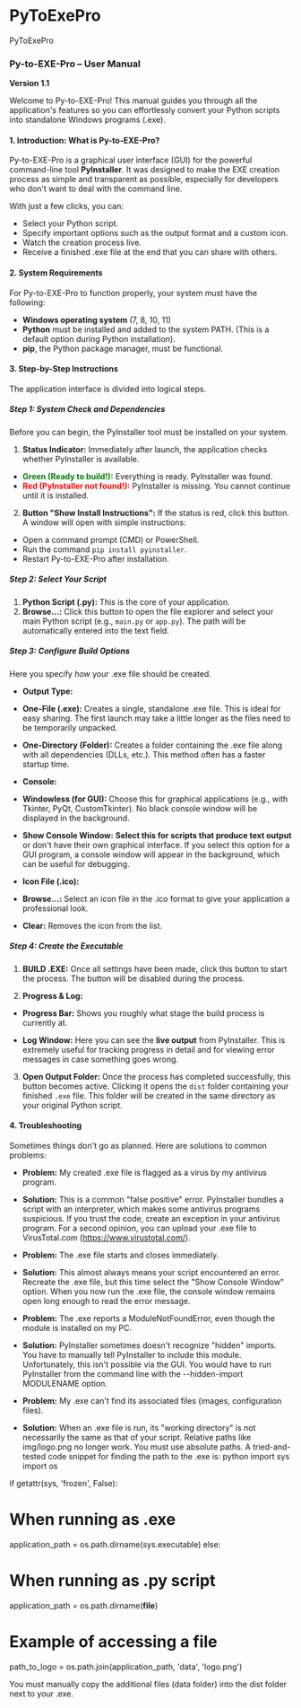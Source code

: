 # PyToExePro
PyToExePro


### **Py-to-EXE-Pro – User Manual**

**Version 1.1**

Welcome to Py-to-EXE-Pro! This manual guides you through all the application's features so you can effortlessly convert your Python scripts into standalone Windows programs (.exe).

#### **1. Introduction: What is Py-to-EXE-Pro?**

Py-to-EXE-Pro is a graphical user interface (GUI) for the powerful command-line tool **PyInstaller**. It was designed to make the EXE creation process as simple and transparent as possible, especially for developers who don't want to deal with the command line.

With just a few clicks, you can:
* Select your Python script.
* Specify important options such as the output format and a custom icon.
* Watch the creation process live.
* Receive a finished .exe file at the end that you can share with others.

#### **2. System Requirements**

For Py-to-EXE-Pro to function properly, your system must have the following:

* **Windows operating system** (7, 8, 10, 11)
* **Python** must be installed and added to the system PATH. (This is a default option during Python installation).
* **pip**, the Python package manager, must be functional.

#### **3. Step-by-Step Instructions**

The application interface is divided into logical steps.

##### **Step 1: System Check and Dependencies**

Before you can begin, the PyInstaller tool must be installed on your system.

1. **Status Indicator:** Immediately after launch, the application checks whether PyInstaller is available.
* <span style="color:green;">**Green (Ready to build!):**</span> Everything is ready. PyInstaller was found.
* <span style="color:red;">**Red (PyInstaller not found!):**</span> PyInstaller is missing. You cannot continue until it is installed.

2. **Button "Show Install Instructions":** If the status is red, click this button. A window will open with simple instructions:
* Open a command prompt (CMD) or PowerShell.
* Run the command `pip install pyinstaller`.
* Restart Py-to-EXE-Pro after installation.

##### **Step 2: Select Your Script**

1. **Python Script (.py):** This is the core of your application.
2. **Browse...:** Click this button to open the file explorer and select your main Python script (e.g., `main.py` or `app.py`). The path will be automatically entered into the text field.

##### **Step 3: Configure Build Options**

Here you specify *how* your .exe file should be created.

* **Output Type:**
* **One-File (.exe):** Creates a single, standalone .exe file. This is ideal for easy sharing. The first launch may take a little longer as the files need to be temporarily unpacked.
* **One-Directory (Folder):** Creates a folder containing the .exe file along with all dependencies (DLLs, etc.). This method often has a faster startup time.

* **Console:**
* **Windowless (for GUI):** Choose this for graphical applications (e.g., with Tkinter, PyQt, CustomTkinter). No black console window will be displayed in the background.
* **Show Console Window:** **Select this for scripts that produce text output** or don't have their own graphical interface. If you select this option for a GUI program, a console window will appear in the background, which can be useful for debugging.

* **Icon File (.ico):**
* **Browse...:** Select an icon file in the .ico format to give your application a professional look.
* **Clear:** Removes the icon from the list.

##### **Step 4: Create the Executable**

1. **BUILD .EXE:** Once all settings have been made, click this button to start the process. The button will be disabled during the process.

2. **Progress & Log:**
* **Progress Bar:** Shows you roughly what stage the build process is currently at.


* **Log Window:** Here you can see the **live output** from PyInstaller. This is extremely useful for tracking progress in detail and for viewing error messages in case something goes wrong.

3. **Open Output Folder:** Once the process has completed successfully, this button becomes active. Clicking it opens the `dist` folder containing your finished `.exe` file. This folder will be created in the same directory as your original Python script.

#### **4. Troubleshooting**

Sometimes things don't go as planned. Here are solutions to common problems:

* **Problem:** My created .exe file is flagged as a virus by my antivirus program.
* **Solution:** This is a common "false positive" error. PyInstaller bundles a script with an interpreter, which makes some antivirus programs suspicious. If you trust the code, create an exception in your antivirus program. For a second opinion, you can upload your .exe file to VirusTotal.com (https://www.virustotal.com/).

* **Problem:** The .exe file starts and closes immediately.
* **Solution:** This almost always means your script encountered an error. Recreate the .exe file, but this time select the "Show Console Window" option. When you now run the .exe file, the console window remains open long enough to read the error message.

* **Problem:** The .exe reports a ModuleNotFoundError, even though the module is installed on my PC.
* **Solution:** PyInstaller sometimes doesn't recognize "hidden" imports. You have to manually tell PyInstaller to include this module. Unfortunately, this isn't possible via the GUI. You would have to run PyInstaller from the command line with the --hidden-import MODULENAME option.

* **Problem:** My .exe can't find its associated files (images, configuration files).
* **Solution:** When an .exe file is run, its "working directory" is not necessarily the same as that of your script. Relative paths like img/logo.png no longer work. You must use absolute paths. A tried-and-tested code snippet for finding the path to the .exe is:
python
import sys
import os

if getattr(sys, 'frozen', False):
# When running as .exe
application_path = os.path.dirname(sys.executable)
else:
# When running as .py script
application_path = os.path.dirname(__file__)

# Example of accessing a file
path_to_logo = os.path.join(application_path, 'data', 'logo.png')


You must manually copy the additional files (data folder) into the dist folder next to your .exe.
